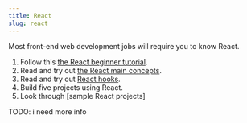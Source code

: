 ```yaml
---
title: React
slug: react
---
```


Most front-end web development jobs will require you to know React.

  1. Follow this [the React beginner tutorial][react-tutorial].
  2. Read and try out [the React main concepts][react-main-concepts].
  3. Read and try out [React hooks][react-hooks].
  4. Build five projects using React.
  5. Look through [sample React projects]

  TODO: i need more info

[react-tutorial]: https://reactjs.org/tutorial/tutorial.html
[react-main-concepts]: https://reactjs.org/docs/hello-world.html
[react-hooks]: https://reactjs.org/docs/hooks-intro.html
[react-sample-projects]: https://reactjs.org/community/examples.html#small-examples